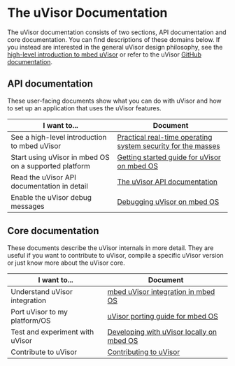 # The uVisor Documentation

The uVisor documentation consists of two sections, API documentation and core documentation. You can find descriptions of these domains below. If you instead are interested in the general uVisor design philosophy, see the [high-level introduction to mbed uVisor](https://github.com/ARMmbed/uvisor/raw/docs/uVisorSecurity-TechCon2016.pdf) or refer to the uVisor [GitHub documentation](../README.md).

## API documentation

These user-facing documents show what you can do with uVisor and how to set up an application that uses the uVisor features.

| I want to...                                          | Document                                                     |
|-------------------------------------------------------|--------------------------------------------------------------|
| See a high-level introduction to mbed uVisor          | [Practical real-time operating system security for the masses](https://github.com/ARMmbed/uvisor/raw/docs/uVisorSecurity-TechCon2016.pdf) |
| Start using uVisor in mbed OS on a supported platform | [Getting started guide for uVisor on mbed OS](api/QUICKSTART.md) |
| Read the uVisor API documentation in detail           | [The uVisor API documentation](api/API.md)                   |
| Enable the uVisor debug messages                      | [Debugging uVisor on mbed OS](api/DEBUGGING.md)              |

## Core documentation

These documents describe the uVisor internals in more detail. They are useful if you want to contribute to uVisor, compile a specific uVisor version or just know more about the uVisor core.

| I want to...                     | Document                                                                                              |
|----------------------------------|-------------------------------------------------------------------------------------------------------|
| Understand uVisor integration    | [mbed uVisor integration in mbed OS](https://github.com/ARMmbed/uvisor/raw/docs/uvisor-rtos-docs.pdf) |
| Port uVisor to my platform/OS    | [uVisor porting guide for mbed OS](core/PORTING.md)                                                   |
| Test and experiment with uVisor  | [Developing with uVisor locally on mbed OS](core/DEVELOPING_LOCALLY.md)                               |
| Contribute to uVisor             | [Contributing to uVisor](../CONTRIBUTING.md)   